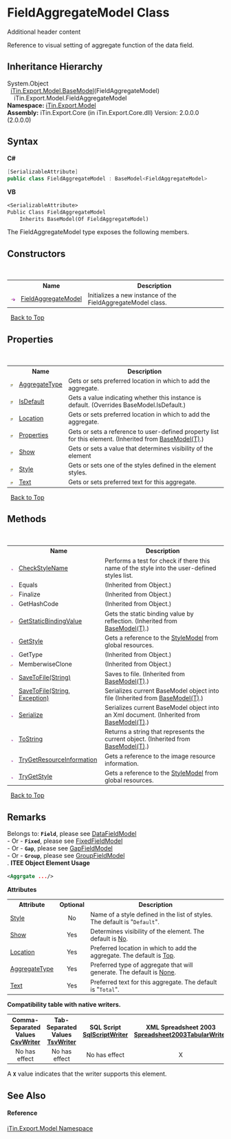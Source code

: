 # FieldAggregateModel Class
Additional header content 

Reference to visual setting of aggregate function of the data field.


## Inheritance Hierarchy
System.Object<br />&nbsp;&nbsp;<a href="T_iTin_Export_Model_BaseModel_1">iTin.Export.Model.BaseModel</a>(FieldAggregateModel)<br />&nbsp;&nbsp;&nbsp;&nbsp;iTin.Export.Model.FieldAggregateModel<br />
**Namespace:**&nbsp;<a href="N_iTin_Export_Model">iTin.Export.Model</a><br />**Assembly:**&nbsp;iTin.Export.Core (in iTin.Export.Core.dll) Version: 2.0.0.0 (2.0.0.0)

## Syntax

**C#**<br />
``` C#
[SerializableAttribute]
public class FieldAggregateModel : BaseModel<FieldAggregateModel>
```

**VB**<br />
``` VB
<SerializableAttribute>
Public Class FieldAggregateModel
	Inherits BaseModel(Of FieldAggregateModel)
```

The FieldAggregateModel type exposes the following members.


## Constructors
&nbsp;<table><tr><th></th><th>Name</th><th>Description</th></tr><tr><td>![Public method](media/pubmethod.gif "Public method")</td><td><a href="M_iTin_Export_Model_FieldAggregateModel__ctor">FieldAggregateModel</a></td><td>
Initializes a new instance of the FieldAggregateModel class.</td></tr></table>&nbsp;
<a href="#fieldaggregatemodel-class">Back to Top</a>

## Properties
&nbsp;<table><tr><th></th><th>Name</th><th>Description</th></tr><tr><td>![Public property](media/pubproperty.gif "Public property")</td><td><a href="P_iTin_Export_Model_FieldAggregateModel_AggregateType">AggregateType</a></td><td>
Gets or sets preferred location in which to add the aggregate.</td></tr><tr><td>![Public property](media/pubproperty.gif "Public property")</td><td><a href="P_iTin_Export_Model_FieldAggregateModel_IsDefault">IsDefault</a></td><td>
Gets a value indicating whether this instance is default.
 (Overrides BaseModel.IsDefault.)</td></tr><tr><td>![Public property](media/pubproperty.gif "Public property")</td><td><a href="P_iTin_Export_Model_FieldAggregateModel_Location">Location</a></td><td>
Gets or sets preferred location in which to add the aggregate.</td></tr><tr><td>![Public property](media/pubproperty.gif "Public property")</td><td><a href="P_iTin_Export_Model_BaseModel_1_Properties">Properties</a></td><td>
Gets or sets a reference to user-defined property list for this element.
 (Inherited from <a href="T_iTin_Export_Model_BaseModel_1">BaseModel(T)</a>.)</td></tr><tr><td>![Public property](media/pubproperty.gif "Public property")</td><td><a href="P_iTin_Export_Model_FieldAggregateModel_Show">Show</a></td><td>
Gets or sets a value that determines visibility of the element</td></tr><tr><td>![Public property](media/pubproperty.gif "Public property")</td><td><a href="P_iTin_Export_Model_FieldAggregateModel_Style">Style</a></td><td>
Gets or sets one of the styles defined in the element styles.</td></tr><tr><td>![Public property](media/pubproperty.gif "Public property")</td><td><a href="P_iTin_Export_Model_FieldAggregateModel_Text">Text</a></td><td>
Gets or sets preferred text for this aggregate.</td></tr></table>&nbsp;
<a href="#fieldaggregatemodel-class">Back to Top</a>

## Methods
&nbsp;<table><tr><th></th><th>Name</th><th>Description</th></tr><tr><td>![Public method](media/pubmethod.gif "Public method")</td><td><a href="M_iTin_Export_Model_FieldAggregateModel_CheckStyleName">CheckStyleName</a></td><td>
Performs a test for check if there this name of the style into the user-defined styles list.</td></tr><tr><td>![Public method](media/pubmethod.gif "Public method")</td><td>Equals</td><td> (Inherited from Object.)</td></tr><tr><td>![Protected method](media/protmethod.gif "Protected method")</td><td>Finalize</td><td> (Inherited from Object.)</td></tr><tr><td>![Public method](media/pubmethod.gif "Public method")</td><td>GetHashCode</td><td> (Inherited from Object.)</td></tr><tr><td>![Protected method](media/protmethod.gif "Protected method")</td><td><a href="M_iTin_Export_Model_BaseModel_1_GetStaticBindingValue">GetStaticBindingValue</a></td><td>
Gets the static binding value by reflection.
 (Inherited from <a href="T_iTin_Export_Model_BaseModel_1">BaseModel(T)</a>.)</td></tr><tr><td>![Public method](media/pubmethod.gif "Public method")</td><td><a href="M_iTin_Export_Model_FieldAggregateModel_GetStyle">GetStyle</a></td><td>
Gets a reference to the <a href="T_iTin_Export_Model_StyleModel">StyleModel</a> from global resources.</td></tr><tr><td>![Public method](media/pubmethod.gif "Public method")</td><td>GetType</td><td> (Inherited from Object.)</td></tr><tr><td>![Protected method](media/protmethod.gif "Protected method")</td><td>MemberwiseClone</td><td> (Inherited from Object.)</td></tr><tr><td>![Public method](media/pubmethod.gif "Public method")</td><td><a href="M_iTin_Export_Model_BaseModel_1_SaveToFile">SaveToFile(String)</a></td><td>
Saves to file.
 (Inherited from <a href="T_iTin_Export_Model_BaseModel_1">BaseModel(T)</a>.)</td></tr><tr><td>![Public method](media/pubmethod.gif "Public method")</td><td><a href="M_iTin_Export_Model_BaseModel_1_SaveToFile_1">SaveToFile(String, Exception)</a></td><td>
Serializes current BaseModel object into file
 (Inherited from <a href="T_iTin_Export_Model_BaseModel_1">BaseModel(T)</a>.)</td></tr><tr><td>![Public method](media/pubmethod.gif "Public method")</td><td><a href="M_iTin_Export_Model_BaseModel_1_Serialize">Serialize</a></td><td>
Serializes current BaseModel object into an Xml document.
 (Inherited from <a href="T_iTin_Export_Model_BaseModel_1">BaseModel(T)</a>.)</td></tr><tr><td>![Public method](media/pubmethod.gif "Public method")</td><td><a href="M_iTin_Export_Model_BaseModel_1_ToString">ToString</a></td><td>
Returns a string that represents the current object.
 (Inherited from <a href="T_iTin_Export_Model_BaseModel_1">BaseModel(T)</a>.)</td></tr><tr><td>![Public method](media/pubmethod.gif "Public method")</td><td><a href="M_iTin_Export_Model_FieldAggregateModel_TryGetResourceInformation">TryGetResourceInformation</a></td><td>
Gets a reference to the image resource information.</td></tr><tr><td>![Public method](media/pubmethod.gif "Public method")</td><td><a href="M_iTin_Export_Model_FieldAggregateModel_TryGetStyle">TryGetStyle</a></td><td>
Gets a reference to the <a href="T_iTin_Export_Model_StyleModel">StyleModel</a> from global resources.</td></tr></table>&nbsp;
<a href="#fieldaggregatemodel-class">Back to Top</a>

## Remarks

Belongs to: <strong>`Field`</strong>, please see <a href="T_iTin_Export_Model_DataFieldModel">DataFieldModel</a><br /> - Or - <strong>`Fixed`</strong>, please see <a href="T_iTin_Export_Model_FixedFieldModel">FixedFieldModel</a><br /> - Or - <strong>`Gap`</strong>, please see <a href="T_iTin_Export_Model_GapFieldModel">GapFieldModel</a><br /> - Or - <strong>`Group`</strong>, please see <a href="T_iTin_Export_Model_GroupFieldModel">GroupFieldModel</a><br />. 
**ITEE Object Element Usage**<br />
``` XML
<Aggrgate .../>
```


<strong>Attributes</strong><table><tr><th>Attribute</th><th>Optional</th><th>Description</th></tr><tr><td><a href="P_iTin_Export_Model_FieldAggregateModel_Style">Style</a></td><td align="center">No</td><td>Name of a style defined in the list of styles. The default is "`Default`".</td></tr><tr><td><a href="P_iTin_Export_Model_FieldAggregateModel_Show">Show</a></td><td align="center">Yes</td><td>Determines visibility of the element. The default is <a href="T_iTin_Export_Model_YesNo">No</a>.</td></tr><tr><td><a href="P_iTin_Export_Model_FieldAggregateModel_Location">Location</a></td><td align="center">Yes</td><td>Preferred location in which to add the aggregate. The default is <a href="T_iTin_Export_Model_KnownAggregateLocation">Top</a>.</td></tr><tr><td><a href="P_iTin_Export_Model_FieldAggregateModel_AggregateType">AggregateType</a></td><td align="center">Yes</td><td>Preferred type of aggregate that will generate. The default is <a href="T_iTin_Export_Model_KnownAggregateType">None</a>.</td></tr><tr><td><a href="P_iTin_Export_Model_FieldAggregateModel_Text">Text</a></td><td align="center">Yes</td><td>Preferred text for this aggregate. The default is "`Total`".</td></tr></table><strong>Compatibility table with native writers.</strong><table><tr><th>Comma-Separated Values<br /><a href="T_iTin_Export_Writers_CsvWriter">CsvWriter</a></th><th>Tab-Separated Values<br /><a href="T_iTin_Export_Writers_TsvWriter">TsvWriter</a></th><th>SQL Script<br /><a href="T_iTin_Export_Writers_SqlScriptWriter">SqlScriptWriter</a></th><th>XML Spreadsheet 2003<br /><a href="T_iTin_Export_Writers_Spreadsheet2003TabularWriter">Spreadsheet2003TabularWriter</a></th></tr><tr><td align="center">No has effect</td><td align="center">No has effect</td><td align="center">No has effect</td><td align="center">X</td></tr></table> A <strong>`X`</strong> value indicates that the writer supports this element.


## See Also


#### Reference
<a href="N_iTin_Export_Model">iTin.Export.Model Namespace</a><br />